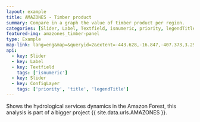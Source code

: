 ```yaml
---
layout: example
title: AMAZONES - Timber product
summary: Compare in a graph the value of timber product per region.
categories: [Slider, Label, Textfield, isnumeric, priority, legendTitle, title]
featured-img: amazones_timber-panel
type: Example
map-link: lang=eng&map=&queryid=2&extent=-443.628,-16.847,-407.373,3.294&tools=helpintro,layerchooser,zoomextent,customzoom,getfeature,hovershowlegend&options=enablequeries,scale,startopened,hidestylechooser,capabilities&visiblelayers=-1
api: 
  - key: Slider
  - key: Label
  - key: Textfield
    tags: ['isnumeric']
  - key: Slider
  - key: ConfigLayer
    tags: ['priority', 'title', 'legendTitle']
---
```

Shows the hydrological services dynamics in the Amazon Forest, this analysis is part of a bigger project {{ site.data.urls.AMAZONES }}.
